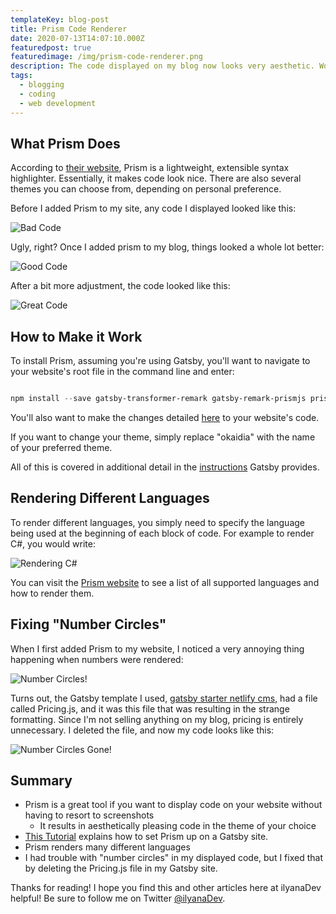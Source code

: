 ```yaml
---
templateKey: blog-post
title: Prism Code Renderer
date: 2020-07-13T14:07:10.000Z
featuredpost: true
featuredimage: /img/prism-code-renderer.png
description: The code displayed on my blog now looks very aesthetic. Wondering why? I installed the Prism code renderer.
tags:
  - blogging
  - coding
  - web development
---
```


What Prism Does
--

According to [their website](https://prismjs.com/), Prism is a lightweight, extensible syntax highlighter. Essentially, it makes code look nice. There are also several themes you can choose from, depending on personal preference.

Before I added Prism to my site, any code I displayed looked like this:

![Bad Code](/img/pre-prism-code.png "Bad Code")

Ugly, right? Once I added prism to my blog, things looked a whole lot better:

![Good Code](/img/post-prism-code.png "Good Code")

After a bit more adjustment, the code looked like this:

![Great Code](/img/good-post-prism-code.png "Great Code")

How to Make it Work
--

To install Prism, assuming you're using Gatsby, you'll want to navigate to your website's root file in the command line and enter:

``` powershell

npm install --save gatsby-transformer-remark gatsby-remark-prismjs prismjs

```

You'll also want to make the changes detailed [here](https://github.com/ilyanaDev/ilyanaDevBlog/commit/5d9bf7b96bf7de5d952ba3f2094e86270ea8789d) to your website's code.

If you want to change your theme, simply replace "okaidia" with the name of your preferred theme.

All of this is covered in additional detail in the [instructions](https://www.gatsbyjs.org/packages/gatsby-remark-prismjs/) Gatsby provides.

Rendering Different Languages
--

To render different languages, you simply need to specify the language being used at the beginning of each block of code. For example to render C#, you would write:

![Rendering C#](/img/rendering-csharp.png "Rendering C#")

You can visit the [Prism website](https://prismjs.com/#supported-languages) to see a list of all supported languages and how to render them.

Fixing "Number Circles"
--

When I first added Prism to my website, I noticed a very annoying thing happening when numbers were rendered:

![Number Circles!](/img/prism-number-circles.png "Number Circles!")

Turns out, the Gatsby template I used, [gatsby starter netlify cms](https://www.gatsbyjs.org/starters/netlify-templates/gatsby-starter-netlify-cms/), had a file called Pricing.js, and it was this file that was resulting in the strange formatting. Since I'm not selling anything on my blog, pricing is entirely unnecessary. I deleted the file, and now my code looks like this:

![Number Circles Gone!](/img/prism-number-circles-gone.png "Number Circles Gone!")

Summary
--

* Prism is a great tool if you want to display code on your website without having to resort to screenshots
  * It results in aesthetically pleasing code in the theme of your choice
* [This Tutorial](https://www.gatsbyjs.org/packages/gatsby-remark-prismjs/) explains how to set Prism up on a Gatsby site.
* Prism renders many different languages
* I had trouble with "number circles" in my displayed code, but I fixed that by deleting the Pricing.js file in my Gatsby site.

Thanks for reading! I hope you find this and other articles here at ilyanaDev helpful! Be sure to follow me on Twitter [@ilyanaDev](https://twitter.com/ilyanaDev).

